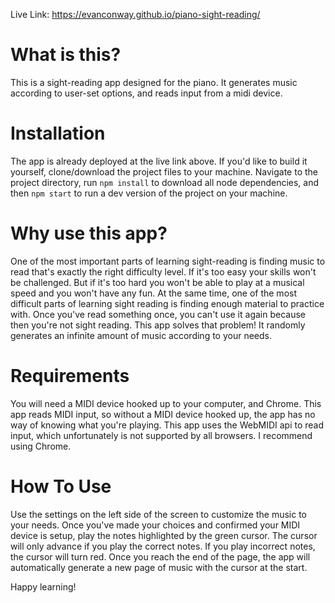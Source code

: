 Live Link: https://evanconway.github.io/piano-sight-reading/

# What is this?
This is a sight-reading app designed for the piano. It generates music according to user-set options, and reads input from a midi device. 

# Installation
The app is already deployed at the live link above. If you'd like to build it yourself, clone/download the project files to your machine. Navigate to the project directory, run `npm install` to download all node dependencies, and then `npm start` to run a dev version of the project on your machine.

# Why use this app?
One of the most important parts of learning sight-reading is finding music to read that's exactly the right difficulty level. If it's too easy your skills won't be challenged. But if it's too hard you won't be able to play at a musical speed and you won't have any fun. At the same time, one of the most difficult parts of learning sight reading is finding enough material to practice with. Once you've read something once, you can't use it again because then you're not sight reading. This app solves that problem! It randomly generates an infinite amount of music according to your needs.

# Requirements
You will need a MIDI device hooked up to your computer, and Chrome. This app reads MIDI input, so without a MIDI device hooked up, the app has no way of knowing what you're playing. This app uses the WebMIDI api to read input, which unfortunately is not supported by all browsers. I recommend using Chrome.

# How To Use
Use the settings on the left side of the screen to customize the music to your needs. Once you've made your choices and confirmed your MIDI device is setup, play the notes highlighted by the green cursor. The cursor will only advance if you play the correct notes. If you play incorrect notes, the cursor will turn red. Once you reach the end of the page, the app will automatically generate a new page of music with the cursor at the start. 

Happy learning!
